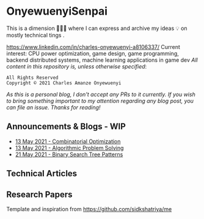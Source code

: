 # OnyewuenyiSenpai
This is a dimension 🌌🌌🌌 where I can express and archive my ideas 💡 on mostly technical tings .

https://www.linkedin.com/in/charles-onyewuenyi-a8106337/
Current interest: CPU power optimization, game design, game programming, backend distributed systems, machine learning applications in game dev
_All content in this repository is, unless otherwise specified_:
```
All Rights Reserved
Copyright © 2021 Charles Amanze Onyewuenyi
```

_As this is a personal blog, I don't accept any PRs to it currently. If you wish to bring something important to my attention regarding any blog post, you can file an issue. Thanks for reading!_


## Announcements & Blogs - WIP
- [13 May 2021 - Combinatorial Optimization](https://github.com/onyewuenyi/OnyewuenyiSenpai/blob/main/id=0-combinatorial-optimization.md)
- [13 May 2021 - Algorithmic Problem Solving](https://github.com/onyewuenyi/OnyewuenyiSenpai/blob/main/id=1-algorithmic-probelm-solving.md)
- [21 May 2021 - Binary Search Tree Patterns](https://github.com/onyewuenyi/OnyewuenyiSenpai/blob/main/id%3D3-binary-search-tree-patterns.md)


## Technical Articles


## Research Papers 

Template and inspiration from https://github.com/sidkshatriya/me 
